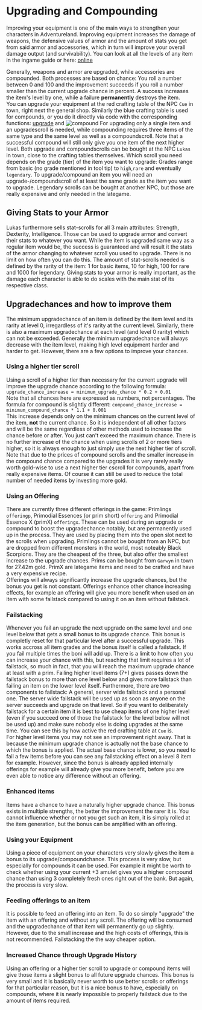 # Upgrading and Compounding

Improving your equipment is one of the main ways to strengthen your characters in Adventureland. Improving equipment increases the damage of weapons, the defensive values of armor and the amount of stats you get from said armor and accessories, which in turn will  improve your overall damage output (and survivability). You can look at all the levels of any item in the ingame guide or here: [online](https://adventure.land/docs/guide/all/items)

Generally, weapons and armor are upgraded, while accessories are compounded. Both processes are based on chance: You roll a number between 0 and 100 and the improvement succeeds if you roll a number smaller than the current upgrade chance in percent. A success increases the item's level by one, while a failure **permanently** destroys the item. <br>
You can upgrade your equipment at the red crafting table of the NPC `Cue` in town, right next the general shop. Similarly the blue crafting table is used for compounds, or you do it directly via code with the corresponding functions: [upgrade](https://adventure.land/docs/code/functions/upgrade) and ![compound](https://adventure.land/docs/code/functions/compound)
For upgrading only a single item and an upgradescroll is needed, while compounding requires three items of the same type and the same level as well as a compoundscroll. Note that a successful compound will still only give you one item of the next higher level. Both upgrade and compoundscrolls can be bought at the NPC `Lukas` in town, close to the crafting tables themselves. Which scroll you need depends on the grade (tier) of the item you want to upgrade: Grades range from basic (no grade mentioned in tool tip) to `high`,`rare` and eventually `legendary`. To upgrade/compound an item you will need an upgrade-/compoundscroll of at least the same grade as the item you want to upgrade. Legendary scrolls can be bought at another NPC, but those are really expensive and only needed in the lategame.

## Giving Stats to your Armor
Lukas furthermore sells stat-scrolls for all 3 main attributes: Strength, Dexterity, Intelligence. Those can be used to upgrade armor and convert their stats to whatever you want. While the item is upgraded same way as a regular item would be, the success is guaranteed and will result it the stats of the armor changing to whatever scroll you used to upgrade. There is no limit on how often you can do this. The amount of stat-scrolls needed is defined by the rarity of the item: 1 for basic items, 10 for high, 100 for rare and 1000 for legendary. Giving stats to your armor is really important, as the damage each character is able to do scales with the main stat of its respective class.


## Upgradechances and how to improve them

The minimum upgradechance of an item is defined by the item level and its rarity at level 0, irregardless of it's rarity at the current level. Similarly, there is also a maximum upgradechance at each level (and level 0 rarity) which can not be exceeded. Generally the minimum upgradechance will always decrease with the item level, making high level equipment harder and harder to get. However, there are a few options to improve your chances.

### Using a higher tier scroll
Using a scroll of a higher tier than necessary for the current upgrade will improve the upgrade chance according to the following formula: <br>
`upgrade_chance_increase = minimum_upgrade_chance * 0.2 + 0.01`<br>
Note that all chances here are expressed as numbers, not percentages. The formula for compound is slightly different:
`compound_chance_increase = minimum_compound_chance * 1.1 + 0.001` <br>
This increase depends only on the minimum chances on the current level of the item, **not** the current chance. So it is independent of all other factors and will be the same regardless of other methods used to increase the chance before or after. You just can't exceed the maximum chance. There is no further increase of the chance when using scrolls of 2 or more tiers higher, so it is always enough to just simply use the next higher tier of scroll. Note that due to the prices of compound scrolls and the smaller increase in the compound chance compared to the upgrades it is very rarely really worth gold-wise to use a next higher tier cscroll for compounds, apart from really expensive items. Of course it can still be used to reduce the total number of needed items by investing more gold.

### Using an Offering
There are currently three different offerings in the game: Primlings `offeringp`, Primodial Essences (or prim short) `offering` and Primodial Essence X (primX) `offeringx`. These can be used during an upgrade or compound to boost the upgradechance notably, but are permanently used up in the process. They are used by placing them into the open slot next to the scrolls when upgrading. Primlings cannot be bought from an NPC, but are dropped from different monsters in the world, most noteably Black Scorpions. They are the cheapest of the three, but also offer the smallest increase to the upgrade chances. Prims can be bought from `Garwyn` in town for 27.42m gold. PrimX are lategame items and need to be crafted and have a very expensive recipe.<br>
Offerings will always significantly increase the upgrade chances, but the bonus you get is not constant. Offerings enhance other chance increasing effects, for example an offering will give you more benefit when used on an item with some failstack compared to using it on an item without failstack.

### Failstacking
Whenever you fail an upgrade the next upgrade on the same level and one level below that gets a small bonus to its upgrade chance. This bonus is completly reset for that particular level after a successful upgrade. This works accross all item grades and the bonus itself is called a failstack. If you fail multiple times the boni will add up. There is a limit to how often you can increase your chance with this, but reaching that limit requires a lot of failstack, so much in fact, that you will reach the maximum upgrade chance at least with a prim. Failing higher level items (7+) gives passes down the failstack bonus to more than one level below and gives more failstack than failing an item on the lower level itself. Furthermore, there are two components to failstack: A general, server wide failstack and a personal one. The server wide failstack will be used up as soon as anyone on the server succeeds and upgrade on that level. So if you want to deliberately failstack for a certain item it is best to use cheap items of one higher level (even if you succeed one of those the failstack for the level below will not be used up) and make sure nobody else is doing upgrades at the same time. You can see this by how active the red crafting table at `Cue` is.<br>
For higher level items you may not see an improvement right away. That is because the minimum upgrade chance is actually not the base chance to which the bonus is applied. The actual base chance is lower, so you need to fail a few items before you can see any failstacking effect on a level 8 item for example. However, since the bonus is already applied internally offerings for example will already give you more benefit, before you are even able to notice any difference without an offering.

### Enhanced items
Items have a chance to have a naturally higher upgrade chance. This bonus exists in multiple strengths, the better the improvement the rarer it is. You cannot influence whether or not you get such an item, it is simply rolled at the item generation, but the bonus can be amplified with an offering.

### Using your Equipment
Using a piece of equipment on your characters very slowly gives the item a bonus to its upgrade/compoundchance. This process is very slow, but especially for compounds it can be used. For example it might be worth to check whether using your current +3 amulet gives you a higher compound chance than using 3 completely fresh ones right out of the bank. But again, the process is very slow.

### Feeding offerings to an item
It is possible to feed an offering into an item. To do so simply "upgrade" the item with an offering and without any scroll. The offering will be consumed and the upgradechance of that item will permanently go up slightly. However, due to the small increase and the high costs of offerings, this is not recommended. Failstacking the the way cheaper option.

### Increased Chance through Upgrade History
Using an offering or a higher tier scroll to upgrade or compound items will give those items a slight bonus to all future upgrade chances. This bonus is very small and it is basically never worth to use better scrolls or offerings for that particular reason, but it is a nice bonus to have, especially on compounds, where it is nearly impossible to properly failstack due to the amount of items required.
